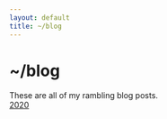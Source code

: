 ```yaml
---
layout: default
title: ~/blog
---
```

# ~/blog
These are all of my rambling blog posts.  
<a href="/posts/2020/2020.html" class="current">2020</a>
